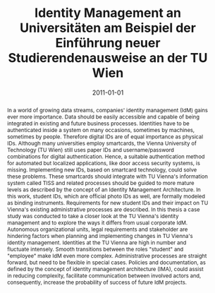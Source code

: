 ---
abstract: In a world of growing data streams, companies' identity management (IdM)
  gains ever more importance. Data should be easily accessible and capable of being
  integrated in existing and future business processes. Identities have to be authenticated
  inside a system on many occasions, sometimes by machines, sometimes by people. Therefore
  digital IDs are of equal importance as physical IDs. Although many universities
  employ smartcards, the Vienna University of Technology (TU Wien) still uses paper
  IDs and username/password combinations for digital authentication. Hence, a suitable
  authentication method for automated but localized applications, like door access
  security systems, is missing. Implementing new IDs, based on smartcard technology,
  could solve these problems. These smartcards should integrate with TU Vienna's information
  system called TISS and related processes should be guided to more mature levels
  as described by the concept of an Identity Management Architecture. In this work,
  student IDs, which are official photo IDs as well, are formally modeled as binding
  instruments. Requirements for new student IDs and their impact on TU Vienna's existing
  administrative processes are described. In this thesis a case study was conducted
  to take a closer look at the TU Vienna's identity management and to explore the
  ways it differs from usual corporate IdM. Autonomous organizational units, legal
  requirements and stakeholder are hindering factors when planning and implementing
  changes in TU Vienna's identity management. Identities at the TU Vienna are high
  in number and fluctuate intensely. Smooth transitions between the roles "student"
  and "employee" make IdM even more complex. Administrative processes are straight
  forward, but need to be flexible in special cases. Policies and documentation, as
  defined by the concept of identity management architecture (IMA), could assist in
  reducing complexity, facilitate communication between involved actors and, consequently,
  increase the probability of success of future IdM projects.
authors:
- Stefan Dobner
date: '2011-01-01'
featured: false
links:
- name: Publik
  url: https://publik.tuwien.ac.at/showentry.php?ID=206014&lang=1
publication_types:
- '7'
publishDate: '2011-01-01'
title: Identity Management an Universitäten am Beispiel der Einführung neuer Studierendenausweise
  an der TU Wien
url_pdf: ''
---